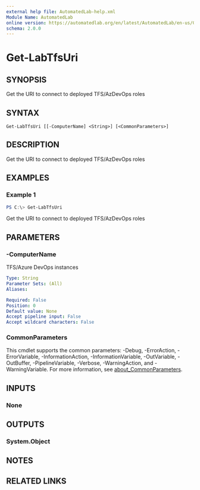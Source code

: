 ```yaml
---
external help file: AutomatedLab-help.xml
Module Name: AutomatedLab
online version: https://automatedlab.org/en/latest/AutomatedLab/en-us/Get-LabTfsUri
schema: 2.0.0
---
```


# Get-LabTfsUri

## SYNOPSIS
Get the URI to connect to deployed TFS/AzDevOps roles

## SYNTAX

```
Get-LabTfsUri [[-ComputerName] <String>] [<CommonParameters>]
```

## DESCRIPTION
Get the URI to connect to deployed TFS/AzDevOps roles

## EXAMPLES

### Example 1
```powershell
PS C:\> Get-LabTfsUri
```

Get the URI to connect to deployed TFS/AzDevOps roles

## PARAMETERS

### -ComputerName
TFS/Azure DevOps instances

```yaml
Type: String
Parameter Sets: (All)
Aliases:

Required: False
Position: 0
Default value: None
Accept pipeline input: False
Accept wildcard characters: False
```

### CommonParameters
This cmdlet supports the common parameters: -Debug, -ErrorAction, -ErrorVariable, -InformationAction, -InformationVariable, -OutVariable, -OutBuffer, -PipelineVariable, -Verbose, -WarningAction, and -WarningVariable. For more information, see [about_CommonParameters](http://go.microsoft.com/fwlink/?LinkID=113216).

## INPUTS

### None
## OUTPUTS

### System.Object
## NOTES

## RELATED LINKS

